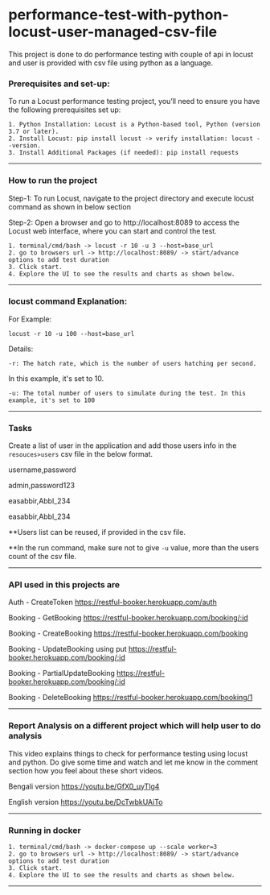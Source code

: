# performance-test-with-python-locust-user-managed-csv-file
This project is done to do performance testing with couple of api in locust and user is provided with csv file using python as a language.

### Prerequisites and set-up:
To run a Locust performance testing project, you’ll need to ensure you have the following prerequisites set up:

    1. Python Installation: Locust is a Python-based tool, Python (version 3.7 or later).
    2. Install Locust: pip install locust -> verify installation: locust --version.
    3. Install Additional Packages (if needed): pip install requests

---

### How to run the project
Step-1: To run Locust, navigate to the project directory and execute locust command as shown in below section


Step-2: Open a browser and go to http://localhost:8089 to access the Locust web interface, where you can start and control the test.

    1. terminal/cmd/bash -> locust -r 10 -u 3 --host=base_url
    2. go to browsers url -> http://localhost:8089/ -> start/advance options to add test duration 
    3. Click start.
    4. Explore the UI to see the results and charts as shown below.

---

### locust command Explanation:
For Example:

`locust -r 10 -u 100 --host=base_url`

 Details:

`-r: The hatch rate, which is the number of users hatching per second.` 

In this example, it's set to 10.

`-u: The total number of users to simulate during the test. In this example, it's set to 100`

---

### Tasks
Create a list of user in the application and add those users info in the `resouces>users`
csv file in the below format.

username,password

admin,password123

easabbir,Abbl_234

easabbir,Abbl_234

**Users list can be reused, if provided in the csv file. 

**In the run command, make sure not to give `-u` value, more than the users count of the csv file.

---

### API used in this projects are 
Auth - CreateToken
https://restful-booker.herokuapp.com/auth

Booking - GetBooking
https://restful-booker.herokuapp.com/booking/:id

Booking - CreateBooking
https://restful-booker.herokuapp.com/booking

Booking - UpdateBooking using put
https://restful-booker.herokuapp.com/booking/:id

Booking - PartialUpdateBooking
https://restful-booker.herokuapp.com/booking/:id

Booking - DeleteBooking
https://restful-booker.herokuapp.com/booking/1

---

### Report Analysis on a different project which will help user to do analysis
This video explains things to check for performance testing using locust and python. 
Do give some time and watch and let me know in the comment section how you feel about these short videos. 

Bengali version
https://youtu.be/GfX0_uyTlg4

English version
https://youtu.be/DcTwbkUAiTo

---

### Running in docker
    1. terminal/cmd/bash -> docker-compose up --scale worker=3
    2. go to browsers url -> http://localhost:8089/ -> start/advance options to add test duration 
    3. Click start.
    4. Explore the UI to see the results and charts as shown below.
---

